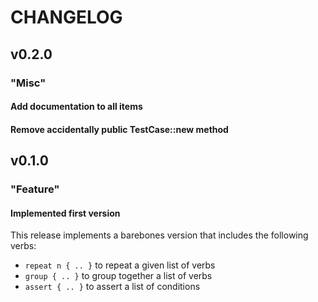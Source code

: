 # CHANGELOG

<!-- generated from cargo-changelog -->

## v0.2.0

### "Misc"

#### Add documentation to all items

#### Remove accidentally public TestCase::new method

## v0.1.0

### "Feature"

#### Implemented first version

This release implements a barebones version that includes the following verbs:

- `repeat n { .. }` to repeat a given list of verbs
- `group { .. }` to group together a list of verbs
- `assert { .. }` to assert a list of conditions
